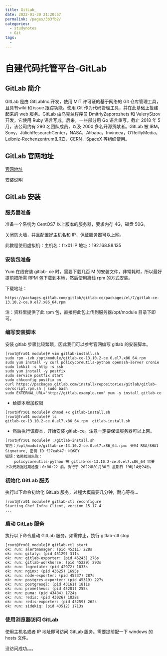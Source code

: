 ```yaml
---
title: GitLab_
date: 2022-01-30 21:20:57
permalink: /pages/3b3fb2/
categories:
  - studynotes
  - Git
tags:
  - 
---
```

# 自建代码托管平台-GitLab

## GitLab 简介

GitLab 是由 GitLabInc.开发，使用 MIT 许可证的基于网络的 Git 仓库管理工具，且具有wiki 和 issue 跟踪功能。使用 Git 作为代码管理工具，并在此基础上搭建起来的 web 服务。GitLab 由乌克兰程序员 DmitriyZaporozhets 和 ValerySizov 开发，它使用 Ruby 语言写成。后来，一些部分用 Go 语言重写。截止 2018 年 5 月，该公司约有 290 名团队成员，以及 2000 多名开源贡献者。GitLab 被 IBM，Sony，JülichResearchCenter，NASA，Alibaba，Invincea，O’ReillyMedia，Leibniz-Rechenzentrum(LRZ)，CERN，SpaceX 等组织使用。

## GitLab 官网地址

[官网地址](https://about.gitlab.com/)

[安装说明](https://about.gitlab.com/installation/)

## GitLab 安装

### 服务器准备

准备一个系统为 CentOS7 以上版本的服务器，要求内存 4G，磁盘 50G。

关闭防火墙，并且配置好主机名和 IP，保证服务器可以上网。

此教程使用虚拟机：主机名：frx01 IP 地址：192.168.88.135

###  安装包准备

Yum 在线安装 gitlab- ce 时，需要下载几百 M 的安装文件，非常耗时，所以最好提前把所需 RPM 包下载到本地，然后使用离线 rpm 的方式安装。

下载地址：

```http
https://packages.gitlab.com/gitlab/gitlab-ce/packages/el/7/gitlab-ce-13.10.2-ce.0.el7.x86_64.rpm
```

注：资料里提供了此 rpm 包，直接将此包上传到服务器/opt/module 目录下即可。

###  编写安装脚本

安装 gitlab 步骤比较繁琐，因此我们可以参考官网编写 gitlab 的安装脚本。

```shell
[root@frx01 module]# vim gitlab-install.sh
sudo rpm -ivh /opt/module/gitlab-ce-13.10.2-ce.0.el7.x86_64.rpm
sudo yum install -y curl policycoreutils-python openssh-server cronie
sudo lokkit -s http -s ssh
sudo yum install -y postfix
sudo service postfix start
sudo chkconfig postfix on
curl https://packages.gitlab.com/install/repositories/gitlab/gitlab-ce/script.rpm.sh | sudo bash
sudo EXTERNAL_URL="http://gitlab.example.com" yum -y install gitlab-ce
```

+ 给脚本增加权限

```shell
[root@frx01 module]# chmod +x gitlab-install.sh 
[root@frx01 module]# ls
gitlab-ce-13.10.2-ce.0.el7.x86_64.rpm  gitlab-install.sh
```

+ 然后执行该脚本，开始安装 gitlab-ce。注意一定要保证服务器可以上网。

```shell
[root@frx01 module]# ./gitlab-install.sh 
警告：/opt/module/gitlab-ce-13.10.2-ce.0.el7.x86_64.rpm: 头V4 RSA/SHA1 Signature, 密钥 ID f27eab47: NOKEY
错误：依赖检测失败：
	policycoreutils-python 被 gitlab-ce-13.10.2-ce.0.el7.x86_64 需要
上次元数据过期检查：0:00:22 前，执行于 2022年01月30日 星期日 19时14分24秒。
```

### 初始化 GitLab 服务

执行以下命令初始化 GitLab 服务，过程大概需要几分钟，耐心等待…

```shell
[root@frx01 module]# gitlab-ctl reconfigure
Starting Chef Infra Client, version 15.17.4
...

```

###  启动 GitLab 服务

执行以下命令启动 GitLab 服务，如需停止，执行 gitlab-ctl stop

```shell
[root@frx01 module]# gitlab-ctl start
ok: run: alertmanager: (pid 45311) 228s
ok: run: gitaly: (pid 45129) 311s
ok: run: gitlab-exporter: (pid 45243) 276s
ok: run: gitlab-workhorse: (pid 45229) 293s
ok: run: logrotate: (pid 42972) 1833s
ok: run: nginx: (pid 43625) 1695s
ok: run: node-exporter: (pid 45237) 287s
ok: run: postgres-exporter: (pid 45319) 227s
ok: run: postgresql: (pid 43161) 1811s
ok: run: prometheus: (pid 45281) 255s
ok: run: puma: (pid 43484) 1724s
ok: run: redis: (pid 43026) 1828s
ok: run: redis-exporter: (pid 45259) 262s
ok: run: sidekiq: (pid 43512) 1713s
```

### 使用浏览器访问 GitLab

使用主机名或者 IP 地址即可访问 GitLab 服务。需要提前配一下 windows 的 hosts 文件。

 没访问成功。。。



